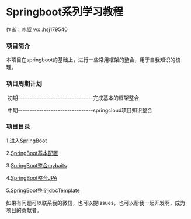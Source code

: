 # Springboot系列学习教程

作者：冰叔 wx :hsj179540

 

### 项目简介

​      本项目在springboot的基础上，进行一些常用框架的整合，用于自我知识的梳理。



### 项目周期计划

​      初期--------------------------------完成基本的框架整合

​      中期--------------------------------springcloud项目知识整合





### 项目目录

   1.[进入SpringBoot](https://github.com/BingShuBlog/boot-project/tree/master/boot-start )

   2.[SpringBoot基本配置](https://github.com/BingShuBlog/boot-project/tree/master/boot-baseconfig )

   3.[SpringBoot整合mybaits](https://github.com/BingShuBlog/boot-project/tree/master/boot-mybatis )

   4.[SpringBoot整合JPA](https://github.com/BingShuBlog/boot-project/tree/master/boot-jpa )

   5.[SpringBoot整个jdbcTemplate](https://github.com/BingShuBlog/boot-project/tree/master/boot-jdbctemplate)









如果有问题可以联系我的微信，也可以提Issues，也可以帮我一起开发啊，成为项目的贡献者。



